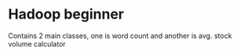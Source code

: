 # Hadoop beginner
Contains 2 main classes, one is word count and another is avg. stock volume calculator

